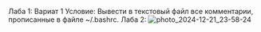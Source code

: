 Лаба 1:
  Вариат 1
  Условие: Вывести в текстовый файл все комментарии, прописанные в файле ~/.bashrc.
Лаба 2:
![photo_2024-12-21_23-58-24](https://github.com/user-attachments/assets/f42d13e1-6376-4ed2-97b3-a6fbfe2f057d)
